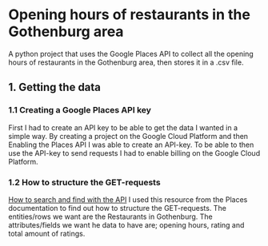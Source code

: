 # Opening hours of restaurants in the Gothenburg area
A python project that uses the Google Places API to collect all the opening hours of restaurants in the Gothenburg area, then stores it in a .csv file.


## 1. Getting the data

### 1.1 Creating a Google Places API key 
First I had to create an API key to be able to get the data I wanted in a simple way.
By creating a project on the Google Cloud Platform and then Enabling the Places API I was able to create an API-key.
To be able to then use the API-key to send requests I had to enable billing on the Google Cloud Platform.

### 1.2 How to structure the GET-requests
<a href=https://developers.google.com/maps/documentation/places/web-service/search-find-place#fields>How to search and find with the API</a> 
I used this resource from the Places documentation to find out how to structure the GET-requests.
The entities/rows we want are the Restaurants in Gothenburg.
The attributes/fields we want he data to have are; opening hours, rating and total amount of ratings.
